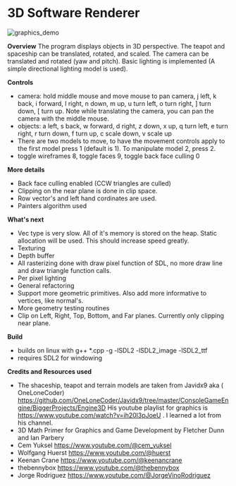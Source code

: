 # 3D Software Renderer

![graphics_demo](https://github.com/user-attachments/assets/25486ebc-72e5-484a-a86f-6cbeb0416f93)


**Overview**
The program displays objects in 3D perspective.  The teapot and spaceship can be translated, rotated, and scaled. The camera can be translated and rotated (yaw and pitch). Basic lighting is implemented (A simple directional lighting model is used). 

**Controls**
- camera: hold middle mouse and move mouse to pan camera, j left, k back, i forward, l right, n down, m up, u turn left, o turn right, ] turn down, [ turn up. Note while translating the camera, you can pan the camera with the middle mouse.
- objects: a left, s back, w forward, d right, z down, x up, q turn left, e turn right, r turn down, f turn up, c scale down, v scale up
- There are two models to move, to have the movement controls apply to the first model press 1 (default is 1). To manipulate model 2, press 2.
- toggle wireframes 8, toggle faces 9, toggle back face culling 0

**More details**
- Back face culling enabled (CCW triangles are culled)
- Clipping on the near plane is done in clip space.
- Row vector's and left hand cordinates are used.
- Painters algorithm used

**What's next**
- Vec type is very slow. All of it's memory is stored on the heap. Static allocation will be used. This should increase speed greatly.
- Texturing
- Depth buffer
- All rasterizing done with draw pixel function of SDL, no more draw line and draw triangle function calls.
- Per pixel lighting
- General refactoring
- Support more geometric primitives. Also add more informative to vertices, like normal's.
- More geometry testing routines
- Clip on Left, Right, Top, Bottom, and Far planes. Currently only clipping near plane.

**Build**
- builds on linux with g++ *.cpp -g -lSDL2 -lSDL2_image -lSDL2_ttf
- requires SDL2 for windowing

**Credits and Resources used**
- The shaceship, teapot and terrain models are taken from Javidx9 aka (
OneLoneCoder) https://github.com/OneLoneCoder/Javidx9/tree/master/ConsoleGameEngine/BiggerProjects/Engine3D
His youtube playlist for graphics is https://www.youtube.com/watch?v=ih20l3pJoeU . I learned a lot from his channel.
- 3D Math Primer for Graphics and Game Development by Fletcher Dunn and Ian Parbery
- Cem Yuksel https://www.youtube.com/@cem_yuksel
- Wolfgang Huerst https://www.youtube.com/@huerst
- Keenan Crane https://www.youtube.com/@keenancrane
- thebennybox https://www.youtube.com/@thebennybox
- Jorge Rodriguez https://www.youtube.com/@JorgeVinoRodriguez
